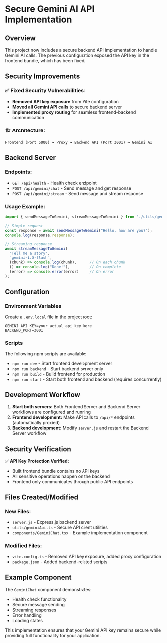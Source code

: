 # Secure Gemini AI API Implementation

## Overview

This project now includes a secure backend API implementation to handle Gemini AI calls. The previous configuration exposed the API key in the frontend bundle, which has been fixed.

## Security Improvements

### ✅ **Fixed Security Vulnerabilities:**
- **Removed API key exposure** from Vite configuration
- **Moved all Gemini API calls** to secure backend server
- **Implemented proxy routing** for seamless frontend-backend communication

### 🏗️ **Architecture:**
```
Frontend (Port 5000) → Proxy → Backend API (Port 3001) → Gemini AI
```

## Backend Server

### Endpoints:
- `GET /api/health` - Health check endpoint
- `POST /api/gemini/chat` - Send message and get response
- `POST /api/gemini/stream` - Send message and stream response

### Usage Example:
```typescript
import { sendMessageToGemini, streamMessageToGemini } from './utils/geminiApi';

// Simple request
const response = await sendMessageToGemini("Hello, how are you?");
console.log(response.response);

// Streaming response
await streamMessageToGemini(
  "Tell me a story",
  "gemini-1.5-flash",
  (chunk) => console.log(chunk),      // On each chunk
  () => console.log("Done!"),         // On complete
  (error) => console.error(error)     // On error
);
```

## Configuration

### Environment Variables
Create a `.env.local` file in the project root:
```
GEMINI_API_KEY=your_actual_api_key_here
BACKEND_PORT=3001
```

### Scripts
The following npm scripts are available:
- `npm run dev` - Start frontend development server
- `npm run backend` - Start backend server only
- `npm run build` - Build frontend for production
- `npm run start` - Start both frontend and backend (requires concurrently)

## Development Workflow

1. **Start both servers:** Both Frontend Server and Backend Server workflows are configured and running
2. **Frontend development:** Make API calls to `/api/*` endpoints (automatically proxied)
3. **Backend development:** Modify `server.js` and restart the Backend Server workflow

## Security Verification

✅ **API Key Protection Verified:**
- Built frontend bundle contains no API keys
- All sensitive operations happen on the backend
- Frontend only communicates through public API endpoints

## Files Created/Modified

### New Files:
- `server.js` - Express.js backend server
- `utils/geminiApi.ts` - Secure API client utilities
- `components/GeminiChat.tsx` - Example implementation component

### Modified Files:
- `vite.config.ts` - Removed API key exposure, added proxy configuration
- `package.json` - Added backend-related scripts

## Example Component

The `GeminiChat` component demonstrates:
- Health check functionality
- Secure message sending
- Streaming responses
- Error handling
- Loading states

This implementation ensures that your Gemini API key remains secure while providing full functionality for your application.